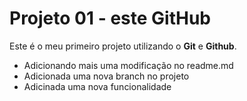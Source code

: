# Projeto 01 - este GitHub
Este é o meu primeiro projeto utilizando o **Git** e **Github**. 

- Adicionando mais uma modificação no readme.md
- Adicionada uma nova branch no projeto
- Adicinada uma nova funcionalidade